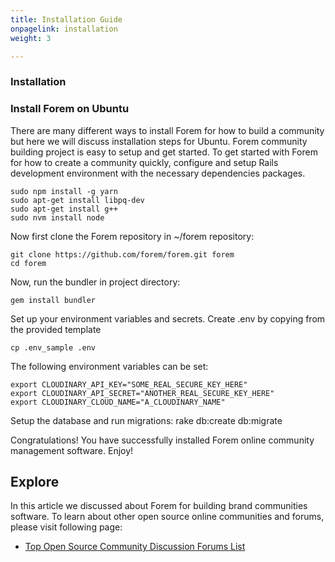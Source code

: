 ```yaml
---
title: Installation Guide
onpagelink: installation
weight: 3

---
```


### Installation

### Install Forem on Ubuntu

There are many different ways to install Forem for how to build a community but here we will discuss installation steps for Ubuntu. Forem community building project is easy to setup and get started. To get started with Forem for how to create a community quickly, configure and setup Rails development environment with the necessary dependencies packages.

    sudo npm install -g yarn
    sudo apt-get install libpq-dev
    sudo apt-get install g++
    sudo nvm install node

Now first clone the Forem repository in ~/forem repository:

    git clone https://github.com/forem/forem.git forem
    cd forem

Now, run the bundler in project directory:

    gem install bundler

Set up your environment variables and secrets. Create .env by copying from the provided template

    cp .env_sample .env

The following environment variables can be set:

    export CLOUDINARY_API_KEY="SOME_REAL_SECURE_KEY_HERE"
    export CLOUDINARY_API_SECRET="ANOTHER_REAL_SECURE_KEY_HERE"
    export CLOUDINARY_CLOUD_NAME="A_CLOUDINARY_NAME"

Setup the database and run migrations:
    rake db:create db:migrate

Congratulations! You have successfully installed Forem online community management software. Enjoy!

Explore
-------

In this article we discussed about Forem for building brand communities software. To learn about other open source online communities and forums, please visit following page:

*   [Top Open Source Community Discussion Forums List](https://products.containerize.com/discussion-forum)